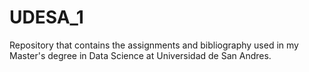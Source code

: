 # UDESA_1
Repository that contains the assignments and bibliography used in my Master's degree in Data Science at Universidad de San Andres.

